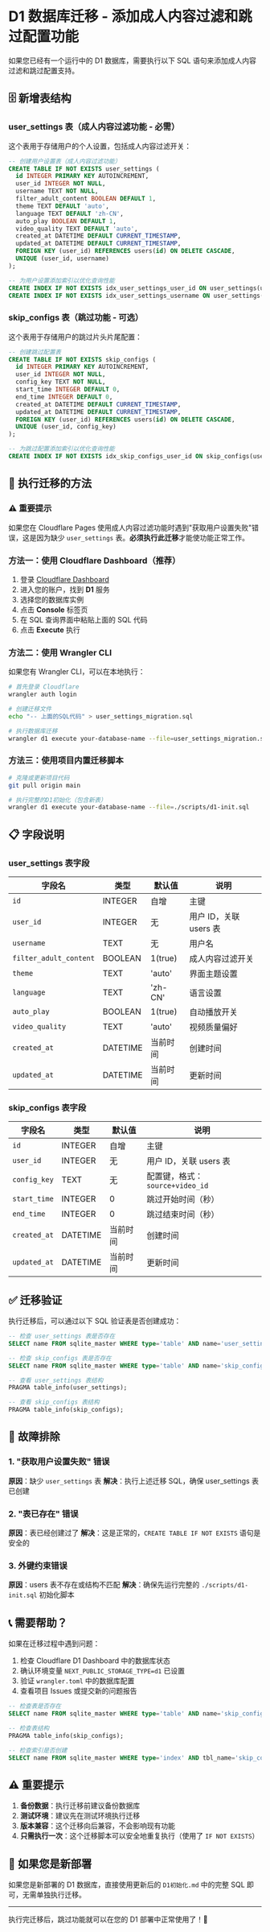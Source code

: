 # D1 数据库迁移 - 添加成人内容过滤和跳过配置功能

如果您已经有一个运行中的 D1 数据库，需要执行以下 SQL 语句来添加成人内容过滤和跳过配置支持。

## 🗄️ 新增表结构

### user_settings 表（成人内容过滤功能 - 必需）

这个表用于存储用户的个人设置，包括成人内容过滤开关：

```sql
-- 创建用户设置表（成人内容过滤功能）
CREATE TABLE IF NOT EXISTS user_settings (
  id INTEGER PRIMARY KEY AUTOINCREMENT,
  user_id INTEGER NOT NULL,
  username TEXT NOT NULL,
  filter_adult_content BOOLEAN DEFAULT 1,
  theme TEXT DEFAULT 'auto',
  language TEXT DEFAULT 'zh-CN',
  auto_play BOOLEAN DEFAULT 1,
  video_quality TEXT DEFAULT 'auto',
  created_at DATETIME DEFAULT CURRENT_TIMESTAMP,
  updated_at DATETIME DEFAULT CURRENT_TIMESTAMP,
  FOREIGN KEY (user_id) REFERENCES users(id) ON DELETE CASCADE,
  UNIQUE (user_id, username)
);

-- 为用户设置添加索引以优化查询性能
CREATE INDEX IF NOT EXISTS idx_user_settings_user_id ON user_settings(user_id);
CREATE INDEX IF NOT EXISTS idx_user_settings_username ON user_settings(username);
```

### skip_configs 表（跳过功能 - 可选）

这个表用于存储用户的跳过片头片尾配置：

```sql
-- 创建跳过配置表
CREATE TABLE IF NOT EXISTS skip_configs (
  id INTEGER PRIMARY KEY AUTOINCREMENT,
  user_id INTEGER NOT NULL,
  config_key TEXT NOT NULL,
  start_time INTEGER DEFAULT 0,
  end_time INTEGER DEFAULT 0,
  created_at DATETIME DEFAULT CURRENT_TIMESTAMP,
  updated_at DATETIME DEFAULT CURRENT_TIMESTAMP,
  FOREIGN KEY (user_id) REFERENCES users(id) ON DELETE CASCADE,
  UNIQUE (user_id, config_key)
);

-- 为跳过配置添加索引以优化查询性能
CREATE INDEX IF NOT EXISTS idx_skip_configs_user_id ON skip_configs(user_id);
```

## 🚀 执行迁移的方法

### ⚠️ 重要提示

如果您在 Cloudflare Pages 使用成人内容过滤功能时遇到"获取用户设置失败"错误，这是因为缺少 `user_settings` 表。**必须执行此迁移**才能使功能正常工作。

### 方法一：使用 Cloudflare Dashboard（推荐）

1. 登录 [Cloudflare Dashboard](https://dash.cloudflare.com/)
2. 进入您的账户，找到 **D1** 服务
3. 选择您的数据库实例
4. 点击 **Console** 标签页
5. 在 SQL 查询界面中粘贴上面的 SQL 代码
6. 点击 **Execute** 执行

### 方法二：使用 Wrangler CLI

如果您有 Wrangler CLI，可以在本地执行：

```bash
# 首先登录 Cloudflare
wrangler auth login

# 创建迁移文件
echo "-- 上面的SQL代码" > user_settings_migration.sql

# 执行数据库迁移
wrangler d1 execute your-database-name --file=user_settings_migration.sql
```

### 方法三：使用项目内置迁移脚本

```bash
# 克隆或更新项目代码
git pull origin main

# 执行完整的D1初始化（包含新表）
wrangler d1 execute your-database-name --file=./scripts/d1-init.sql
```

## 📋 字段说明

### user_settings 表字段

| 字段名                 | 类型     | 默认值   | 说明                   |
| ---------------------- | -------- | -------- | ---------------------- |
| `id`                   | INTEGER  | 自增     | 主键                   |
| `user_id`              | INTEGER  | 无       | 用户 ID，关联 users 表 |
| `username`             | TEXT     | 无       | 用户名                 |
| `filter_adult_content` | BOOLEAN  | 1(true)  | 成人内容过滤开关       |
| `theme`                | TEXT     | 'auto'   | 界面主题设置           |
| `language`             | TEXT     | 'zh-CN'  | 语言设置               |
| `auto_play`            | BOOLEAN  | 1(true)  | 自动播放开关           |
| `video_quality`        | TEXT     | 'auto'   | 视频质量偏好           |
| `created_at`           | DATETIME | 当前时间 | 创建时间               |
| `updated_at`           | DATETIME | 当前时间 | 更新时间               |

### skip_configs 表字段

| 字段名       | 类型     | 默认值   | 说明                            |
| ------------ | -------- | -------- | ------------------------------- |
| `id`         | INTEGER  | 自增     | 主键                            |
| `user_id`    | INTEGER  | 无       | 用户 ID，关联 users 表          |
| `config_key` | TEXT     | 无       | 配置键，格式：`source+video_id` |
| `start_time` | INTEGER  | 0        | 跳过开始时间（秒）              |
| `end_time`   | INTEGER  | 0        | 跳过结束时间（秒）              |
| `created_at` | DATETIME | 当前时间 | 创建时间                        |
| `updated_at` | DATETIME | 当前时间 | 更新时间                        |

## ✅ 迁移验证

执行迁移后，可以通过以下 SQL 验证表是否创建成功：

```sql
-- 检查 user_settings 表是否存在
SELECT name FROM sqlite_master WHERE type='table' AND name='user_settings';

-- 检查 skip_configs 表是否存在
SELECT name FROM sqlite_master WHERE type='table' AND name='skip_configs';

-- 查看 user_settings 表结构
PRAGMA table_info(user_settings);

-- 查看 skip_configs 表结构
PRAGMA table_info(skip_configs);
```

## 🔧 故障排除

### 1. "获取用户设置失败" 错误

**原因**：缺少 `user_settings` 表
**解决**：执行上述迁移 SQL，确保 user_settings 表已创建

### 2. "表已存在" 错误

**原因**：表已经创建过了
**解决**：这是正常的，`CREATE TABLE IF NOT EXISTS` 语句是安全的

### 3. 外键约束错误

**原因**：users 表不存在或结构不匹配
**解决**：确保先运行完整的 `./scripts/d1-init.sql` 初始化脚本

## 📞 需要帮助？

如果在迁移过程中遇到问题：

1. 检查 Cloudflare D1 Dashboard 中的数据库状态
2. 确认环境变量 `NEXT_PUBLIC_STORAGE_TYPE=d1` 已设置
3. 验证 `wrangler.toml` 中的数据库配置
4. 查看项目 Issues 或提交新的问题报告

```sql
-- 检查表是否存在
SELECT name FROM sqlite_master WHERE type='table' AND name='skip_configs';

-- 检查表结构
PRAGMA table_info(skip_configs);

-- 检查索引是否创建
SELECT name FROM sqlite_master WHERE type='index' AND tbl_name='skip_configs';
```

## ⚠️ 重要提示

1. **备份数据**：执行迁移前建议备份数据库
2. **测试环境**：建议先在测试环境执行迁移
3. **版本兼容**：这个迁移向后兼容，不会影响现有功能
4. **只需执行一次**：这个迁移脚本可以安全地重复执行（使用了 `IF NOT EXISTS`）

## 🔄 如果您是新部署

如果您是新部署的 D1 数据库，直接使用更新后的 `D1初始化.md` 中的完整 SQL 即可，无需单独执行迁移。

---

执行完迁移后，跳过功能就可以在您的 D1 部署中正常使用了！🎉
